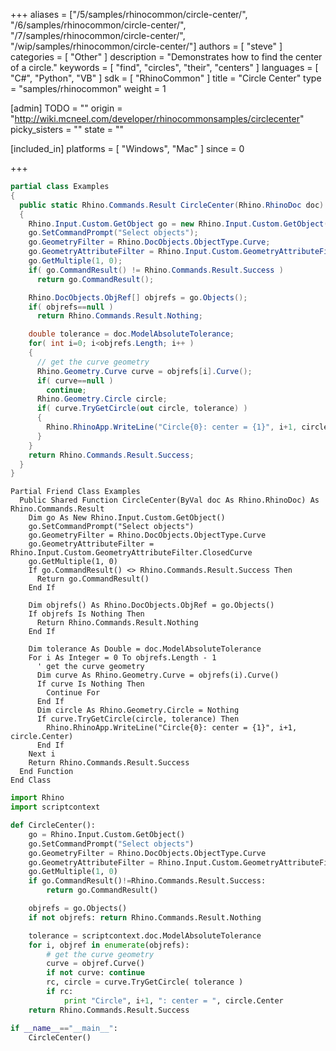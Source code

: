 +++
aliases = ["/5/samples/rhinocommon/circle-center/", "/6/samples/rhinocommon/circle-center/", "/7/samples/rhinocommon/circle-center/", "/wip/samples/rhinocommon/circle-center/"]
authors = [ "steve" ]
categories = [ "Other" ]
description = "Demonstrates how to find the center of a circle."
keywords = [ "find", "circles", "their", "centers" ]
languages = [ "C#", "Python", "VB" ]
sdk = [ "RhinoCommon" ]
title = "Circle Center"
type = "samples/rhinocommon"
weight = 1

[admin]
TODO = ""
origin = "http://wiki.mcneel.com/developer/rhinocommonsamples/circlecenter"
picky_sisters = ""
state = ""

[included_in]
platforms = [ "Windows", "Mac" ]
since = 0

+++

<div class="codetab-content" id="cs">

```cs
partial class Examples
{
  public static Rhino.Commands.Result CircleCenter(Rhino.RhinoDoc doc)
  {
    Rhino.Input.Custom.GetObject go = new Rhino.Input.Custom.GetObject();
    go.SetCommandPrompt("Select objects");
    go.GeometryFilter = Rhino.DocObjects.ObjectType.Curve;
    go.GeometryAttributeFilter = Rhino.Input.Custom.GeometryAttributeFilter.ClosedCurve;
    go.GetMultiple(1, 0);
    if( go.CommandResult() != Rhino.Commands.Result.Success )
      return go.CommandResult();

    Rhino.DocObjects.ObjRef[] objrefs = go.Objects();
    if( objrefs==null )
      return Rhino.Commands.Result.Nothing;

    double tolerance = doc.ModelAbsoluteTolerance;
    for( int i=0; i<objrefs.Length; i++ )
    {
      // get the curve geometry
      Rhino.Geometry.Curve curve = objrefs[i].Curve();
      if( curve==null )
        continue;
      Rhino.Geometry.Circle circle;
      if( curve.TryGetCircle(out circle, tolerance) )
      {
        Rhino.RhinoApp.WriteLine("Circle{0}: center = {1}", i+1, circle.Center);
      }
    }
    return Rhino.Commands.Result.Success;
  }
}
```

</div>


<div class="codetab-content" id="vb">

```vbnet
Partial Friend Class Examples
  Public Shared Function CircleCenter(ByVal doc As Rhino.RhinoDoc) As Rhino.Commands.Result
	Dim go As New Rhino.Input.Custom.GetObject()
	go.SetCommandPrompt("Select objects")
	go.GeometryFilter = Rhino.DocObjects.ObjectType.Curve
	go.GeometryAttributeFilter = Rhino.Input.Custom.GeometryAttributeFilter.ClosedCurve
	go.GetMultiple(1, 0)
	If go.CommandResult() <> Rhino.Commands.Result.Success Then
	  Return go.CommandResult()
	End If

	Dim objrefs() As Rhino.DocObjects.ObjRef = go.Objects()
	If objrefs Is Nothing Then
	  Return Rhino.Commands.Result.Nothing
	End If

	Dim tolerance As Double = doc.ModelAbsoluteTolerance
	For i As Integer = 0 To objrefs.Length - 1
	  ' get the curve geometry
	  Dim curve As Rhino.Geometry.Curve = objrefs(i).Curve()
	  If curve Is Nothing Then
		Continue For
	  End If
	  Dim circle As Rhino.Geometry.Circle = Nothing
	  If curve.TryGetCircle(circle, tolerance) Then
		Rhino.RhinoApp.WriteLine("Circle{0}: center = {1}", i+1, circle.Center)
	  End If
	Next i
	Return Rhino.Commands.Result.Success
  End Function
End Class
```

</div>


<div class="codetab-content" id="py">

```python
import Rhino
import scriptcontext

def CircleCenter():
    go = Rhino.Input.Custom.GetObject()
    go.SetCommandPrompt("Select objects")
    go.GeometryFilter = Rhino.DocObjects.ObjectType.Curve
    go.GeometryAttributeFilter = Rhino.Input.Custom.GeometryAttributeFilter.ClosedCurve
    go.GetMultiple(1, 0)
    if go.CommandResult()!=Rhino.Commands.Result.Success:
        return go.CommandResult()

    objrefs = go.Objects()
    if not objrefs: return Rhino.Commands.Result.Nothing

    tolerance = scriptcontext.doc.ModelAbsoluteTolerance
    for i, objref in enumerate(objrefs):
        # get the curve geometry
        curve = objref.Curve()
        if not curve: continue
        rc, circle = curve.TryGetCircle( tolerance )
        if rc:
            print "Circle", i+1, ": center = ", circle.Center
    return Rhino.Commands.Result.Success

if __name__=="__main__":
    CircleCenter()
```

</div>
